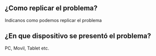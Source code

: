 ## ¿Como replicar el problema?
Indicanos como podemos replicar el problema
## ¿En que dispositivo se presentó el problema?
PC, Movil, Tablet etc.
